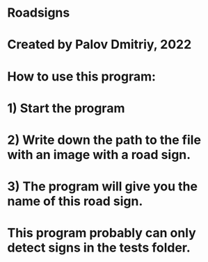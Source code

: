 # Roadsigns
# Created by Palov Dmitriy, 2022
# How to use this program:
#   1) Start the program
#   2) Write down the path to the file with an image with a road sign.
#   3) The program will give you the name of this road sign.
# This program probably can only detect signs in the tests folder.
